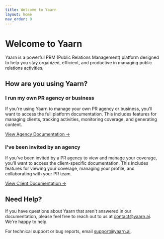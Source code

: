 ```yaml
---
title: Welcome to Yaarn
layout: home
nav_order: 0
---
```


# Welcome to Yaarn

Yaarn is a powerful PRM (Public Relations Management) platform designed to help you stay organized, efficient, and productive in managing public relations activities.

## How are you using Yaarn?

### I run my own PR agency or business

If you're using Yaarn to manage your own PR agency or business, you'll want to access the full platform documentation.
This includes features for managing clients, tracking activities, monitoring coverage, and generating content.

[View Agency Documentation →](pages/agency/)

### I've been invited by an agency

If you've been invited by a PR agency to view and manage your coverage, you'll want to access the client-specific documentation.
This includes features for viewing your coverage, managing your profile, and collaborating with your PR team.

[View Client Documentation →](pages/client/)

## Need Help?

If you have questions about Yaarn that aren't answered in our documentation, please feel
free to reach out to us at [contact@yaarn.ai](mailto:contact@yaarn.ai). We're happy to help.

For technical support or bug reports, email [support@yaarn.ai](mailto:support@yaarn.ai).
